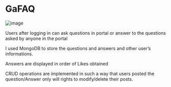 # GaFAQ

![image](https://user-images.githubusercontent.com/53760997/175034562-081e8165-7a85-47cc-bed6-ee08311bf39d.png)

Users after logging in can ask questions in portal or answer to
the questions asked by anyone in the portal

I used MongoDB to store the questions and answers and other
user’s informations.

Answers are displayed in order of Likes obtained

CRUD operations are implemented in such a way that users
posted the question/Answer only will rights to modify/delete
their posts.
